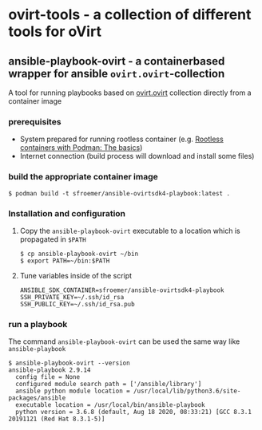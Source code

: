 # ovirt-tools - a collection of different tools for oVirt

## ansible-playbook-ovirt - a containerbased wrapper for ansible `ovirt.ovirt`-collection 
A tool for running playbooks based on [ovirt.ovirt](https://github.com/oVirt/ovirt-ansible-collection) collection directly from a container image

### prerequisites
* System prepared for running rootless container (e.g. [Rootless containers with Podman: The basics](https://developers.redhat.com/blog/2020/09/25/rootless-containers-with-podman-the-basics/))
* Internet connection (build process will download and install some files)

### build the appropriate container image

```
$ podman build -t sfroemer/ansible-ovirtsdk4-playbook:latest .
```

### Installation and configuration
1. Copy the `ansible-playbook-ovirt` executable to a location which is propagated in `$PATH`
   ```
   $ cp ansible-playbook-ovirt ~/bin
   $ export PATH=~/bin:$PATH
   ```
   
2. Tune variables inside of the script
   ```
   ANSIBLE_SDK_CONTAINER=sfroemer/ansible-ovirtsdk4-playbook
   SSH_PRIVATE_KEY=~/.ssh/id_rsa
   SSH_PUBLIC_KEY=~/.ssh/id_rsa.pub
   ```

### run a playbook
The command `ansible-playbook-ovirt` can be used the same way like `ansible-playbook`

```
$ ansible-playbook-ovirt --version
ansible-playbook 2.9.14
  config file = None
  configured module search path = ['/ansible/library']
  ansible python module location = /usr/local/lib/python3.6/site-packages/ansible
  executable location = /usr/local/bin/ansible-playbook
  python version = 3.6.8 (default, Aug 18 2020, 08:33:21) [GCC 8.3.1 20191121 (Red Hat 8.3.1-5)]
```

